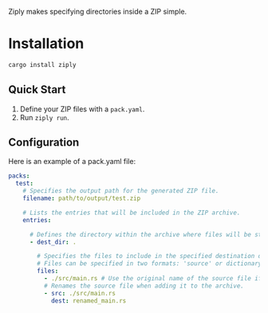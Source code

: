 Ziply makes specifying directories inside a ZIP simple.

# Installation

```sh
cargo install ziply
```

## Quick Start

1. Define your ZIP files with a `pack.yaml`.
3. Run `ziply run`.

## Configuration

Here is an example of a pack.yaml file:

```yaml
packs:
  test:
    # Specifies the output path for the generated ZIP file.
    filename: path/to/output/test.zip

    # Lists the entries that will be included in the ZIP archive.
    entries:

      # Defines the directory within the archive where files will be stored.
      - dest_dir: .

        # Specifies the files to include in the specified destination directory.
        # Files can be specified in two formats: 'source' or dictionary '{src: "", dest: ""}'.
        files:
          - ./src/main.rs # Use the original name of the source file if no destination is specified.
          # Renames the source file when adding it to the archive.
          - src: ./src/main.rs
            dest: renamed_main.rs
```
